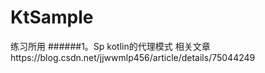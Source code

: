 # KtSample
练习所用
######1。Sp  kotlin的代理模式 相关文章https://blog.csdn.net/jjwwmlp456/article/details/75044249